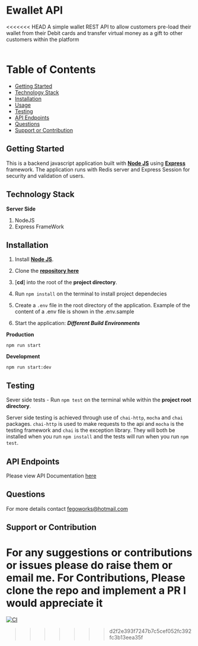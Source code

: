 <!-- @format -->

# Ewallet API

<<<<<<< HEAD
A simple wallet REST API to allow customers pre-load their wallet from their Debit cards and transfer virtual money as a gift to other customers within the platform
<br />
<br />

# Table of Contents

- [Getting Started](#getting-started)
- [Technology Stack](#technology-stack)
- [Installation](#installation)
- [Usage](#usage)
- [Testing](#testing)
- [API Endpoints](#api-endpoints)
- [Questions](#questions)
- [Support or Contribution](#support-or-contribution)

## Getting Started

This is a backend javascript application built with [**Node JS**](https://nodejs.org/en/) using [**Express**](https://expressjs.com/) framework. The application runs with Redis server and Express Session for security and validation of users.

## Technology Stack

**Server Side**

1. NodeJS
2. Express FrameWork

## Installation

1. Install [**Node JS**](https://nodejs.org/en/).

2. Clone the [**repository here**](https://github.com/fegoworks/ewallet-api)
3. [**cd**] into the root of the **project directory**.
4. Run `npm install` on the terminal to install project dependecies
5. Create a `.env` file in the root directory of the application. Example of the content of a .env file is shown in the .env.sample

6. Start the application:
   **_Different Build Environments_**

**Production**

```
npm run start
```

**Development**

```
npm run start:dev
```

## Testing

Sever side tests - Run `npm test` on the terminal while within the **project root directory**.

Server side testing is achieved through use of `chai-http`, `mocha` and `chai` packages. `chai-http` is used to make requests to the api and `mocha` is the testing framework and `chai` is the exception library. They will both be installed when you run `npm install` and the tests will run when you run `npm test`.

## API Endpoints

Please view API Documentation [here](https://fegoworks.docs.apiary.io/#)

## Questions

For more details contact fegoworks@hotmail.com

## Support or Contribution

For any suggestions or contributions or issues please do raise them or email me.
For **Contributions**, Please clone the repo and implement a PR I would appreciate it
=======
[![CI](https://github.com/fegoworks/ewallet-api/workflows/CI/badge.svg)](https://github.com/fegoworks/ewallet-api/actions)
>>>>>>> d2f2e393f7247b7c5cef052fc392fc3b13eea35f

